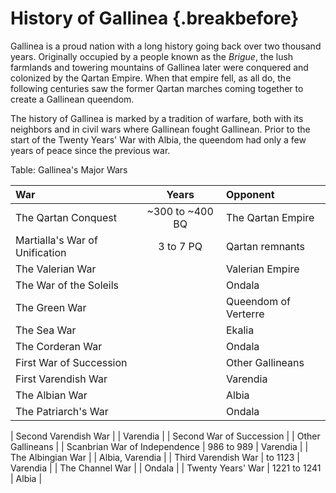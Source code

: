 # History of Gallinea {.breakbefore}


Gallinea is a proud nation with a long history going back over two thousand years. Originally
occupied by a people known as the *Brigue*, the lush farmlands and towering mountains of
Gallinea later were conquered and colonized by the Qartan Empire. When that empire fell, as
all do, the following centuries saw the former Qartan marches coming together to create a
Gallinean queendom.

The history of Gallinea is marked by a tradition of warfare, both with its neighbors and in
civil wars where Gallinean fought Gallinean. Prior to the start of the Twenty Years' War with
Albia, the queendom had only a few years of peace since the previous war.

Table: Gallinea's Major Wars

| War                            | Years           | Opponent              |
| :----------------------------- | :-------------: | :-------------------- |
| The Qartan Conquest            | ~300 to ~400 BQ | The Qartan Empire     |
| Martialla's War of Unification | 3 to 7 PQ       | Qartan remnants       |
| The Valerian War               |                 | Valerian Empire       |
| The War of the Soleils         |                 | Ondala                |
| The Green War                  |                 | Queendom of Verterre  |
| The Sea War                    |                 | Ekalia                |
| The Corderan War               |                 | Ondala                |
| First War of Succession        |                 | Other Gallineans      |
| First Varendish War            |                 | Varendia              |
| The Albian War                 |                 | Albia                 |
| The Patriarch's War            |                 | Ondala                |
<!-- all these before 699 -->
| Second Varendish War           |                 | Varendia              |
| Second War of Succession       |                 | Other Gallineans      |
| Scanbrian War of Independence  |  986 to 989     | Varendia              |
| The Albingian War              |                 | Albia, Varendia       |
| Third Varendish War            |      to 1123    | Varendia              |
| The Channel War                |                 | Ondala                |
| Twenty Years' War              | 1221 to 1241    | Albia                 |

